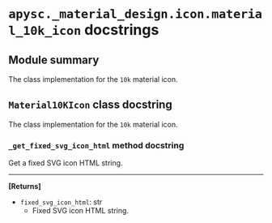 # `apysc._material_design.icon.material_10k_icon` docstrings

## Module summary

The class implementation for the `10k` material icon.

## `Material10KIcon` class docstring

The class implementation for the `10k` material icon.

### `_get_fixed_svg_icon_html` method docstring

Get a fixed SVG icon HTML string.<hr>

**[Returns]**

- `fixed_svg_icon_html`: str
  - Fixed SVG icon HTML string.